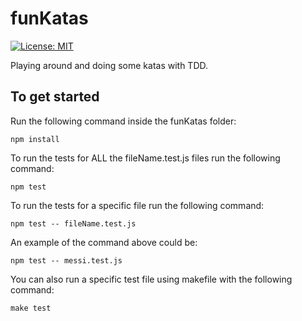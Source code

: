 # funKatas

[![License: MIT](https://img.shields.io/badge/License-MIT-green.svg)](LICENSE)

Playing around and doing some katas with TDD.

## To get started

Run the following command inside the funKatas folder:
```
npm install
````

To run the tests for ALL the fileName.test.js files run the following command:
````
npm test
````

To run the tests for a specific file run the following command:
````
npm test -- fileName.test.js
````

An example of the command above could be: 
````
npm test -- messi.test.js
````

You can also run a specific test file using makefile with the following command:
````
make test
````


